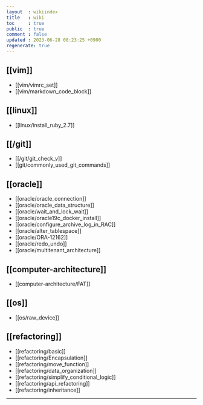 ```yaml
---
layout  : wikiindex
title   : wiki
toc     : true
public  : true
comment : false
updated : 2023-06-28 08:23:25 +0900
regenerate: true
---
```


## [[vim]]
* [[vim/vimrc_set]]
* [[vim/markdown_code_block]]

## [[linux]]
* [[linux/install_ruby_2.7]]

## [[/git]]
* [[/git/git_check_v]]
* [[git/commonly_used_git_commands]]

## [[oracle]]
* [[oracle/oracle_connection]]
* [[oracle/oracle_data_structure]]
* [[oracle/wait_and_lock_wait]]
* [[oracle/oracle19c_docker_install]]
* [[oracle/configure_archive_log_in_RAC]]
* [[oracle/alter_tablespace]]
* [[oracle/ORA-12162]]
* [[oracle/redo_undo]]
* [[oracle/multitenant_architecture]]

## [[computer-architecture]]
* [[computer-architecture/FAT]]

## [[os]]
* [[os/raw_device]]

## [[refactoring]]
* [[refactoring/basic]]
* [[refactoring/Encapsulation]]
* [[refactoring/move_function]]
* [[refactoring/data_organization]]
* [[refactoring/simplify_conditional_logic]]
* [[refactoring/api_refactoring]]
* [[refactoring/inheritance]]

---


